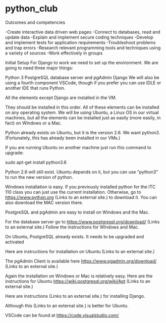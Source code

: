 # python_club

Outcomes and competencies

 -Create interactive data driven web pages
 -Connect to databases, read and update data
 -Explain and implement secure coding techniques
 -Develop and implement tests for application requirements
 -Troubleshoot problems and trap errors
 -Research relevant programming tools and techniques using a variety of sources
 -Work effectively in groups
 
 
 Initial Setup
For Django to work we need to set up the environment. We are going to need three major things:

Python 3
PostgreSQL database server and pgAdmin
Django
We will also be using a fourth component VSCode, though if you prefer you can use IDLE or another IDE that runs Python.

All the elements except Django are installed in the VM.

They should be installed in this order. All of these elements can be installed on any operating system. We will be using Ubuntu, a Linux OS in our virtual machines, but all the elements can be installed just as easily (more easily, in fact) on WIndows or a Mac.

Python already exists on Ubuntu, but it is the version 2.6. We want python3. (Fortunately, this has already been installed in our VMs.)

If you are running Ubuntu on another machine just run this command to upgrade:

sudo apt-get install python3.6

Python 2.6 will still exist. Ubuntu depends on it, but you can use "python3" to run the new version of python.

Windows installation is easy. If you previously installed python for the ITC 110 class you can just use the current installation. Otherwise, go to https://www.python.org  (Links to an external site.) to download it. You can also download the MAC version there.

PostgreSQL and pgAdmin are easy to install on Windows and the Mac.

For the database server go to https://www.postgresql.org/download/  (Links to an external site.) Follow the instructions for WIndows and Mac.

On Ubuntu, PostgreSQL already exists. It needs to be upgraded and activated

Here are instructions for installation on Ubuntu (Links to an external site.)

The pgAdmin Client is available here https://www.pgadmin.org/download/ (Links to an external site.)

Again the installation on Windows or Mac is relatively easy. Here are the instructions for Ubuntu https://wiki.postgresql.org/wiki/Apt (Links to an external site.)

Here are instructions (Links to an external site.) for installing Django.

Although this (Links to an external site.) is better for Ubuntu.

VSCode can be found at https://code.visualstudio.com/
